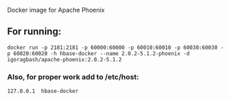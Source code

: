 Docker image for Apache Phoenix

## For running:

```
docker run -p 2181:2181 -p 60000:60000 -p 60010:60010 -p 60030:60030 -p 60020:60020 -h hbase-docker --name 2.0.2-5.1.2-phoenix -d igoragbash/apache-phoenix:2.0.2-5.1.2
```

### Also, for proper work add to /etc/host:

```
127.0.0.1  hbase-docker
```
